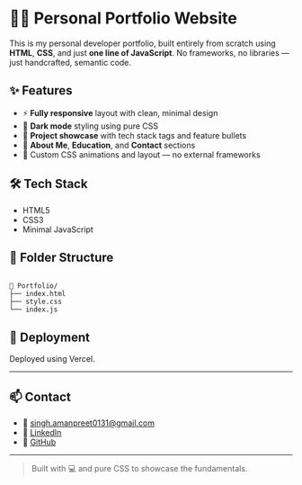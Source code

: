 # 🧑‍💻 Personal Portfolio Website

This is my personal developer portfolio, built entirely from scratch using **HTML**, **CSS**, and just **one line of JavaScript**. No frameworks, no libraries — just handcrafted, semantic code.

## ✨ Features

- ⚡ **Fully responsive** layout with clean, minimal design
- 🌙 **Dark mode** styling using pure CSS
- 💼 **Project showcase** with tech stack tags and feature bullets
- 📄 **About Me**, **Education**, and **Contact** sections
- 🎨 Custom CSS animations and layout — no external frameworks

## 🛠️ Tech Stack

- HTML5
- CSS3
- Minimal JavaScript

## 📁 Folder Structure

```

📂 Portfolio/
├── index.html
├── style.css
└── index.js

```

## 🚀 Deployment

Deployed using Vercel.

---

## 📫 Contact

- 📧 [singh.amanpreet0131@gmail.com](mailto:singh.amanpreet0131@gmail.com)  
- 🔗 [LinkedIn](https://linkedin.com/in/amanpreet-singh)  
- 🐙 [GitHub](https://github.com/Amanpreet-codes)

---

> Built with 💻 and pure CSS to showcase the fundamentals.
